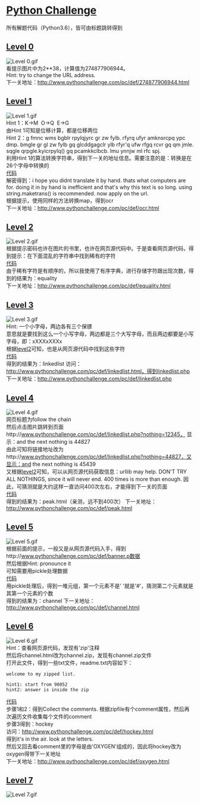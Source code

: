 # [Python Challenge](http://www.pythonchallenge.com)
所有解题代码（Python3.6），皆可由标题跳转得到
## [Level 0](/code/level_0.py)
![Level 0.gif](/image/level_0.jpg)  
看提示图片中为2**38，计算值为274877906944。  
Hint: try to change the URL address.  
下一关地址：http://www.pythonchallenge.com/pc/def/274877906944.html

## [Level 1](/code/level_1.py)
![Level 1.gif](/image/level_1.jpg)  
Hint 1：K-&gt;M  O-&gt;Q  E-&gt;G  
由Hint 1可知是位移计算，都是位移两位  
Hint 2：g fmnc wms bgblr rpylqjyrc gr zw fylb. rfyrq ufyr amknsrcpq ypc dmp. bmgle gr gl zw fylb gq glcddgagclr ylb rfyr'q ufw rfgq rcvr gq qm jmle. sqgle qrpgle.kyicrpylq() gq pcamkkclbcb. lmu ynnjw ml rfc spj.  
利用Hint 1的算法转换字符串，得到下一关的地址信息。需要注意的是：转换是在26个字母中转换的  
[代码](/code/level_1.py)  
解密得到：i hope you didnt translate it by hand. thats what computers are for. doing it in by hand is inefficient and that's why this text is so long. using string.maketrans() is recommended. now apply on the url.  
根据提示，使用同样的方法转换map，得到ocr  
下一关地址：http://www.pythonchallenge.com/pc/def/ocr.html

## [Level 2](/code/level_2.py)
![Level 2.gif](/image/level_2.jpg)  
根据提示密码也许在图片的书里，也许在网页源代码中。于是查看网页源代码，得到提示：在下面混乱的字符串中找到稀有的字符  
[代码](/code/level_2.py)  
由于稀有字符是有顺序的，所以我使用了有序字典，进行存储字符跟出现次数，得到的结果为：equality  
下一关地址：http://www.pythonchallenge.com/pc/def/equality.html

## [Level 3](/code/level_3.py)  
![Level 3.gif](/image/level_3.jpg)  
Hint: 一个小字母，两边各有三个保镖  
意思就是要找到这么一个小写字母，两边都是三个大写字母，而且两边都要是小写字母，即：xXXXxXXXx  
根据[level2](#level2)可知，也是从网页源代码中找到这些字符  
[代码](/code/level_3.py)  
得到的结果为：linkedlist
访问：http://www.pythonchallenge.com/pc/def/linkedlist.html，得到linkedlist.php    
下一关地址：http://www.pythonchallenge.com/pc/def/linkedlist.php

## [Level 4](/code/level_4.py)  
![Level 4.gif](/image/level_4.jpg)  
网页标题为follow the chain  
然后点击图片跳转到页面http://www.pythonchallenge.com/pc/def/linkedlist.php?nothing=12345， 显示：and the next nothing is 44827  
由此可知将链接地址改为http://www.pythonchallenge.com/pc/def/linkedlist.php?nothing=44827，又显示：and the next nothing is 45439  
又根据[level2](#level2)可知，可以从网页源代码获取信息：urllib may help. DON'T TRY ALL NOTHINGS, since it will never end. 400 times is more than enough.
因此，可猜测就是大约这样一直访问400次左右，才能得到下一关的页面  
[代码](/code/level_4.py)  
得到的结果为：peak.html（亲测，远不到400次）
下一关地址：http://www.pythonchallenge.com/pc/def/peak.html

## [Level 5](/code/level_5.py)  
![Level 5.gif](/image/level_5.jpg)  
根据前面的提示，一般又是从网页源代码入手，得到http://www.pythonchallenge.com/pc/def/banner.p数据  
然后根据Hint: pronounce it  
可知需要用pickle处理数据  
[代码](/code/level_5.py)  
用pickle处理后，得到一堆元组，第一个元素不是' '就是'#'，猜测第二个元素就是其第一个元素的个数  
得到的结果为：channel
下一关地址：http://www.pythonchallenge.com/pc/def/channel.html

## [Level 6](/code/level_6.py)  
![Level 6.gif](/image/level_6.jpg)  
Hint：查看网页源代码，发现有'zip'注释  
然后将channel.html改为channel.zip，发现有channel.zip文件  
打开此文件，得到一些txt文件，readme.txt内容如下：  
```
welcome to my zipped list.

hint1: start from 90052
hint2: answer is inside the zip
```
[代码](/code/level_6.py)  
步骤1和2：得到Collect the comments.
根据zipfile有个comment属性，然后再次遍历文件收集每个文件的comment  
步骤3得到：hockey  
访问：http://www.pythonchallenge.com/pc/def/hockey.html  
得到it's in the air. look at the letters.  
然后又回去看comment里的字母是由'OXYGEN'组成的，因此将hockey改为oxygen得带下一关地址  
下一关地址：http://www.pythonchallenge.com/pc/def/oxygen.html

## [Level 7](/code/level_7.py)  
![Level 7.gif](/image/level_7.jpg)  